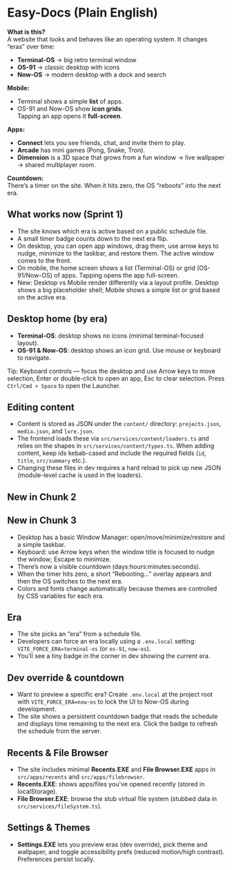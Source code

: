# Easy-Docs (Plain English)

**What is this?**  
A website that looks and behaves like an operating system. It changes “eras” over time:
- **Terminal-OS** → big retro terminal window
- **OS-91** → classic desktop with icons
- **Now-OS** → modern desktop with a dock and search

**Mobile:**  
- Terminal shows a simple **list** of apps.  
- OS-91 and Now-OS show **icon grids**.  
Tapping an app opens it **full-screen**.

**Apps:**  
- **Connect** lets you see friends, chat, and invite them to play.  
- **Arcade** has mini games (Pong, Snake, Tron).  
- **Dimension** is a 3D space that grows from a fun window → live wallpaper → shared multiplayer room.

**Countdown:**  
There’s a timer on the site. When it hits zero, the OS “reboots” into the next era.

## What works now (Sprint 1)
- The site knows which era is active based on a public schedule file.
- A small timer badge counts down to the next era flip.
- On desktop, you can open app windows, drag them, use arrow keys to nudge, minimize to the taskbar, and restore them. The active window comes to the front.
- On mobile, the home screen shows a list (Terminal-OS) or grid (OS-91/Now-OS) of apps. Tapping opens the app full-screen.
 - New: Desktop vs Mobile render differently via a layout profile. Desktop shows a big placeholder shell; Mobile shows a simple list or grid based on the active era.

## Desktop home (by era)

- **Terminal-OS**: desktop shows no icons (minimal terminal-focused layout).
- **OS-91 & Now-OS**: desktop shows an icon grid. Use mouse or keyboard to navigate.

Tip: Keyboard controls — focus the desktop and use Arrow keys to move selection, Enter or double-click to open an app, Esc to clear selection. Press `Ctrl/Cmd + Space` to open the Launcher.

## Editing content

- Content is stored as JSON under the `content/` directory: `projects.json`, `media.json`, and `lore.json`.
- The frontend loads these via `src/services/content/loaders.ts` and relies on the shapes in `src/services/content/types.ts`. When adding content, keep ids kebab-cased and include the required fields (`id`, `title`, `src/summary` etc.).
- Changing these files in dev requires a hard reload to pick up new JSON (module-level cache is used in the loaders).

## New in Chunk 2
## New in Chunk 3
- Desktop has a basic Window Manager: open/move/minimize/restore and a simple taskbar.
- Keyboard: use Arrow keys when the window title is focused to nudge the window; Escape to minimize.
- There’s now a visible countdown (days:hours:minutes:seconds).
- When the timer hits zero, a short “Rebooting…” overlay appears and then the OS switches to the next era.
- Colors and fonts change automatically because themes are controlled by CSS variables for each era.

## Era
- The site picks an “era” from a schedule file.
- Developers can force an era locally using a `.env.local` setting: `VITE_FORCE_ERA=terminal-os` (or `os-91`, `now-os`).
- You’ll see a tiny badge in the corner in dev showing the current era.

## Dev override & countdown
- Want to preview a specific era? Create `.env.local` at the project root with `VITE_FORCE_ERA=now-os` to lock the UI to Now-OS during development.
- The site shows a persistent countdown badge that reads the schedule and displays time remaining to the next era. Click the badge to refresh the schedule from the server.

## Recents & File Browser
- The site includes minimal **Recents.EXE** and **File Browser.EXE** apps in `src/apps/recents` and `src/apps/filebrowser`.
- **Recents.EXE**: shows apps/files you've opened recently (stored in localStorage).
- **File Browser.EXE**: browse the stub virtual file system (stubbed data in `src/services/fileSystem.ts`).

## Settings & Themes
- **Settings.EXE** lets you preview eras (dev override), pick theme and wallpaper, and toggle accessibility prefs (reduced motion/high contrast). Preferences persist locally.